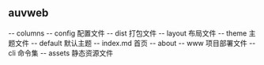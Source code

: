 ## auvweb

-- columns
 -- config 配置文件
 -- dist 打包文件
 -- layout 布局文件
 -- theme 主题文件
   -- default 默认主题
     -- index.md 首页
     -- about
 -- www 项目部署文件
 -- cli 命令集
 -- assets 静态资源文件